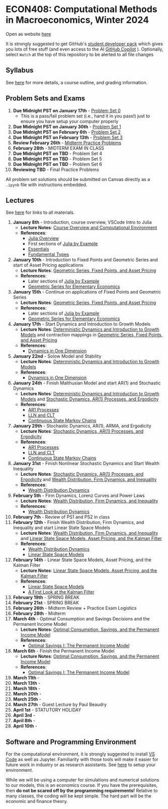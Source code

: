# ECON408: Computational Methods in Macroeconomics, Winter 2024
Open as website [here](https://jlperla.github.io/ECON408/)

It is strongly suggested to get GitHub's [student developer pack](https://education.github.com/pack) which gives you lots of free stuff (and even access to the AI [GitHub Copilot](https://docs.github.com/en/copilot/quickstart) ). Optionally, select `Watch` at the top of this repository to be alerted to all file changes

## Syllabus
See [here](syllabus.md) for more details, a course outline, and grading information.

## Problem Sets and Exams

1. **Due Midnight PST on January 17th** - [Problem Set 0](/problem_sets/problem_set_0.ipynb)
   - This is a pass/fail problem set (i.e., hand it in you pass!) just to ensure you have setup your computer properly 
2. **Due Midnight PST on January 30th** - [Problem Set 1](/problem_sets/problem_set_1.ipynb)
3. **Due Midnight PST on February 6th** - [Problem Set 2](/problem_sets/problem_set_2.ipynb)
4. **Due Midnight PST on February 13th** - [Problem Set 3](/problem_sets/problem_set_3.ipynb)
5. **Review February 26th** - [Midterm Practice Problems](/problem_sets/midterm_practice_problems.ipynb)
6. **February 28th** - MIDTERM EXAM IN CLASS
7. **Due Midnight PST on TBD** -  Problem Set 4 <!-- [Problem Set 4](/problem_sets/problem_set_4.ipynb) -->
8. **Due Midnight PST on TBD** -  Problem Set 5 <!-- [Problem Set 5](/problem_sets/problem_set_5.ipynb) -->
9.  **Due Midnight PST on TBD** -  Problem Set 6 <!-- [Problem Set 6](/problem_sets/problem_set_6.ipynb) -->
10. **Reviewing TBD** - Final Practice Problems <!-- [Final Practice Problems](/problem_sets/final_practice_problems.ipynb) -->

All problem set solutions should be submitted on Canvas directly as a `.ipynb` file with instructions embedded.


## Lectures
See [here](https://jlperla.github.io/ECON408/index.html) for links to all materials.

1. **January 8th** - Introduction, course overview, VSCode Intro to Julia
   - **Lecture Notes**: [Course Overview and Computational Environment](https://jlperla.github.io/ECON408/lectures/intro.html)
   - **References**:
     -  [Julia Overview](https://julia.quantecon.org/getting_started_julia/getting_started.html)
     -  First sections of [Julia by Example](https://julia.quantecon.org/getting_started_julia/julia_by_example.html)
     -  [Essentials](https://julia.quantecon.org/julia_essentials.html)
     -  [Fundamental Types](https://julia.quantecon.org/getting_started_julia/fundamental_types.html)
2. **January 10th** - Introduction to Fixed Points and Geometric Series and start of Asset Pricing applications
   - **Lecture Notes**: [Geometric Series, Fixed Points, and Asset Pricing](https://jlperla.github.io/ECON408/lectures/geometric_series_fixed_points.html)
   - **References**:
     -  Later sections of [Julia by Example](https://julia.quantecon.org/getting_started_julia/julia_by_example.html)
     -  [Geometric Series for Elementary Economics](https://julia.quantecon.org/tools_and_techniques/geom_series.html)     
3. **January 15th** - Continue on applications of Fixed Points and Geometric Series
   - **Lecture Notes**: [Geometric Series, Fixed Points, and Asset Pricing](https://jlperla.github.io/ECON408/lectures/geometric_series_fixed_points.html)
   - **References**:
     -  Later sections of [Julia by Example](https://julia.quantecon.org/getting_started_julia/julia_by_example.html)
     -  [Geometric Series for Elementary Economics](https://julia.quantecon.org/tools_and_techniques/geom_series.html)
4. **January 17th** - Start Dynamics and Introduction to Growth Models
   - **Lecture Notes**: [Deterministic Dynamics and Introduction to Growth Models](https://jlperla.github.io/ECON408/lectures/deterministic_dynamics.html) and contraction mappings in [Geometric Series, Fixed Points, and Asset Pricing](https://jlperla.github.io/ECON408/lectures/geometric_series_fixed_points.html)
   - **References**:
     -  [Dynamics in One Dimension](https://julia.quantecon.org/introduction_dynamics/scalar_dynam.html)
5. **January 22nd** - Solow Model and Stability
   - **Lecture Notes**: [Deterministic Dynamics and Introduction to Growth Models](https://jlperla.github.io/ECON408/lectures/deterministic_dynamics.html)
   - **References**:
     -  [Dynamics in One Dimension](https://julia.quantecon.org/introduction_dynamics/scalar_dynam.html)
6. **January 24th** - Finish Malthusian Model and start AR(1) and Stochastic Dynamics
   - **Lecture Notes**:  [Deterministic Dynamics and Introduction to Growth Models](https://jlperla.github.io/ECON408/lectures/deterministic_dynamics.html) and  [Stochastic Dynamics, AR(1) Processes, and Ergodicity](https://jlperla.github.io/ECON408/lectures/stochastic_dynamics.html)
   - **References**:
     - [AR1 Processes](https://julia.quantecon.org/introduction_dynamics/ar1_processes.html)
     - [LLN and CLT](https://julia.quantecon.org/tools_and_techniques/lln_clt.html)
     - [Continuous State Markov Chains](https://julia.quantecon.org/tools_and_techniques/stationary_densities.html)
7. **January 29th** - Stochastic Dynamics, AR(1), ARMA, and Ergodicity
   - **Lecture Notes**:  [Stochastic Dynamics, AR(1) Processes, and Ergodicity](https://jlperla.github.io/ECON408/lectures/stochastic_dynamics.html)
   - **References**:
     - [AR1 Processes](https://julia.quantecon.org/introduction_dynamics/ar1_processes.html)
     - [LLN and CLT](https://julia.quantecon.org/tools_and_techniques/lln_clt.html)
     - [Continuous State Markov Chains](https://julia.quantecon.org/tools_and_techniques/stationary_densities.html)
8. **January 31st** - Finish Nonlinear Stochastic Dynamics and Start Wealth Inequality
   - **Lecture Notes**:  [Stochastic Dynamics, AR(1) Processes, and Ergodicity](https://jlperla.github.io/ECON408/lectures/stochastic_dynamics.html) and  [Wealth Distribution, Firm Dynamics, and Inequality](https://jlperla.github.io/ECON408/lectures/wealth_distribution_firm_dynamics.html)
   - **References**:
     -  [Wealth Distribution Dynamics](https://julia.quantecon.org/introduction_dynamics/wealth_dynamics.html)
9. **February 5th** - Firm Dynamics, Lorenz Curves and Power Laws
   - **Lecture Notes**:  [Wealth Distribution, Firm Dynamics, and Inequality](https://jlperla.github.io/ECON408/lectures/wealth_distribution_firm_dynamics.html)
   - **References**:
     -  [Wealth Distribution Dynamics](https://julia.quantecon.org/introduction_dynamics/wealth_dynamics.html)
10. **February 7th** - Review of PS1 and PS2 in class
11. **February 12th** - Finish Wealth Distribution, Firm Dynamics, and Inequality and start Linear State Space Models
    - **Lecture Notes**:  [Wealth Distribution, Firm Dynamics, and Inequality](https://jlperla.github.io/ECON408/lectures/wealth_distribution_firm_dynamics.html) and [Linear State Space Models, Asset Pricing, and the Kalman Filter](https://jlperla.github.io/ECON408/lectures/linear_state_space_models.html)
    - **References**:
      - [Wealth Distribution Dynamics](https://julia.quantecon.org/introduction_dynamics/wealth_dynamics.html)
      - [Linear State Space Models](https://julia.quantecon.org/introduction_dynamics/linear_models.html#the-linear-state-space-model)
12. **February 14th** - Linear State Space Models, Asset Pricing, and the Kalman Filter
    - **Lecture Notes**: [Linear State Space Models, Asset Pricing, and the Kalman Filter](https://jlperla.github.io/ECON408/lectures/linear_state_space_models.html)
    - **References**:
      - [Linear State Space Models](https://julia.quantecon.org/introduction_dynamics/linear_models.html#the-linear-state-space-model)
      - [A First Look at the Kalman Filter](https://julia.quantecon.org/introduction_dynamics/kalman.html)
13. **February 19th** - SPRING BREAK
14. **February 21st** - SPRING BREAK
15. **February 26th** - Midterm Review + Practice Exam Logistics
16. **February 28th** - Midterm
17. **March 4th** - Optimal Consumption and Savings Decisions and the Permanent Income Model
    - **Lecture Notes**: [Optimal Consumption, Savings, and the Permanent Income Model](https://jlperla.github.io/ECON408/lectures/permanent_income.html)
    - **References**:
      - [Optimal Savings I: The Permanent Income Model](https://julia.quantecon.org/dynamic_programming/perm_income.html)
18. **March 6th** - Finish the Permanent Income Model
    - **Lecture Notes**: [Optimal Consumption, Savings, and the Permanent Income Model](https://jlperla.github.io/ECON408/lectures/permanent_income.html)
    - **References**:
      - [Optimal Savings I: The Permanent Income Model](https://julia.quantecon.org/dynamic_programming/perm_income.html)
19. **March 11th** - 
20. **March 13th** - 
21. **March 18th** - 
22. **March 20th** - 
23. **March 25th** - 
24. **March 27th** - Guest Lecture by Paul Beaudry
25. **April 1st** - STATUTORY HOLIDAY
26. **April 3rd** - 
27. **April 8th** - 
28. **April 10th** - 


## Software and Programming Environment
For the computational environment, it is strongly suggested to install [VS Code](https://code.visualstudio.com/) as well as Jupyter.  Familiarity with those tools will make it easier for future work in industry or as research assistants.  See [here](https://julia.quantecon.org/getting_started_julia/getting_started.html) to setup your environment.

While we will be using a computer for simulations and numerical solutions to our models, this is an economics course.  If you have the prerequisites, then **do not be scared off by the programming requirements!**  Relative to many classes, the coding will be kept simple.  The hard part will be the economic and finance theory.